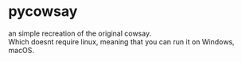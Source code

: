 # pycowsay
an simple recreation of the original cowsay.\
Which doesnt require linux, meaning that you can run it on Windows, macOS.
